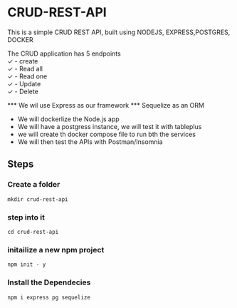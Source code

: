 ﻿# CRUD-REST-API


This is a simple CRUD  REST API, built using  NODEJS, EXPRESS,POSTGRES, DOCKER

The CRUD application has 5 endpoints  <br>
✓ - create <br>
✓ - Read all <br>
✓ - Read one <br>
✓ - Update <br>
✓ - Delete <br>

*** We wil use Express as our framework
*** Sequelize as an ORM
 
- We will dockerlize the Node.js app
- We will have a postgress instance, we will test it with tableplus
- we will create th docker compose file to run bth the services
- We will then test the APIs with Postman/Insomnia

## Steps

### Create a folder 
```
mkdir crud-rest-api
```

### step into it

```
cd crud-rest-api
```
### initailize a new npm project
 
 ```
 npm init - y
 ```
 
 ### Install the Dependecies
 ```
 npm i express pg sequelize 
 
 

```
  
 

